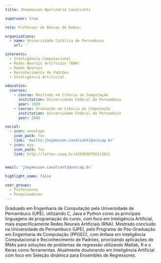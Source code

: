 ```yaml
---
title: Jheymesson Apolinário Cavalcanti

superuser: true

role: Professor de Bancos de Dados.

organizations:
  - name: Universidade Católica de Pernambuco
    url: ''

interests:
  - Inteligência Computacional
  - Redes Neurais Artificais (RNA)
  - Redes Neurais
  - Reconhecimento de Padrões
  - Inteligência Artificial

education:
  courses:
    - course: Mestrado em Ciência da Computação
      institution: Universidade Federal de Pernambuco
      year: 2009
    - course: Graduação em Ciência da Computação
      institution: Universidade Federal de Pernambuco
      year: 2006

social:
  - icon: envelope
    icon_pack: fas
    link: 'mailto:jheymesson.cavalcanti@unicap.br'
  - icon: eye
    icon_pack: fas
    link: http://lattes.cnpq.br/4259690705113611
 

email: 'jheymesson.cavalcanti@unicap.br'

highlight_name: false

user_groups:
  - Professores
  - Pesquisadores
---
```


Graduado em Engenharia de Computação pela Universidade de Pernambuco (UPE), utilizando C, Java e Python como as principais linguagens de programação do curso, com foco em Inteligência Artificial, mais especificamente Redes Neurais Artificiais (RNA). Mestrado concluído na Universidade de Pernambuco (UPE), pelo Programa de Pós-Graduação em Engenharia de Computação (PPGEC), com ênfase em Inteligência Computacional e Reconhecimento de Padrões, priorizando aplicações de RNAs para soluções de problemas de regressão utilizando Matlab, R e o Keras como ferramentas. Atualmente doutorando em Inteligência Artificial com foco em Seleção dinâmica para Ensembles de Regressores.